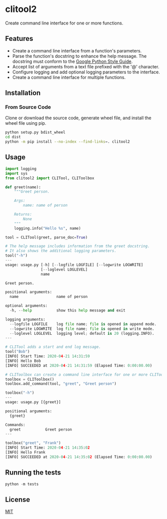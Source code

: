 # clitool2
Create command line interface for one or more functions.

## Features

* Create a command line interface from a function's parameters.
* Parse the function's docstring to enhance the help message. The docstring must conform to the [Google Python Style Guide](http://google.github.io/styleguide/pyguide.html?showone=Comments#38-comments-and-docstrings).
* Accept list of arguments from a text file prefixed with the '@' character.
* Configure logging and add optional logging parameters to the interface.
* Create a command line interface for multiple functions.

## Installation

### From Source Code

Clone or download the source code, generate wheel file, and install the wheel file using pip.

```bash
python setup.py bdist_wheel
cd dist
python -m pip install --no-index --find-links=. clitool2
```

## Usage

```python
import logging
import sys
from clitool2 import CLITool, CLIToolbox

def greet(name):
    """Greet person.

    Args:
        name: name of person

    Returns:
        None
    """
    logging.info("Hello %s", name)

tool = CLITool(greet, parse_doc=True)

# The help message includes information from the greet docstring.
# It also shows the additional logging parameters.
tool("-h")
---
usage: usage.py [-h] [--logfile LOGFILE] [--logwrite LOGWRITE]
				[--loglevel LOGLEVEL]
				name

Greet person.

positional arguments:
  name                 name of person

optional arguments:
  -h, --help           show this help message and exit

logging arguments:
  --logfile LOGFILE    log file name; file is opened in append mode.
  --logwrite LOGWRITE  log file name; file is opened in write mode.
  --loglevel LOGLEVEL  logging level; default is 20 (logging.INFO).
---

# CLITool adds a start and end log message.
tool("Bob")
[INFO] Start Time: 2020-04-21 14:31:59
[INFO] Hello Bob
[INFO] SUCCEEDED at 2020-04-21 14:31:59 (Elapsed Time: 0:00:00.00)

# CLIToolbox can create a command line interface for one or more CLITool objects.
toolbox = CLIToolbox()
toolbox.add_command(tool, "greet", "Greet person")

toolbox("-h")
---
usage: usage.py [{greet}]

positional arguments:
  {greet}

Commands:
  greet           Greet person
---

toolbox("greet", "Frank")
[INFO] Start Time: 2020-04-21 14:35:02
[INFO] Hello Frank
[INFO] SUCCEEDED at 2020-04-21 14:35:02 (Elapsed Time: 0:00:00.00)
```

## Running the tests

```python
python -m tests
```

## License
[MIT](https://choosealicense.com/licenses/mit/)